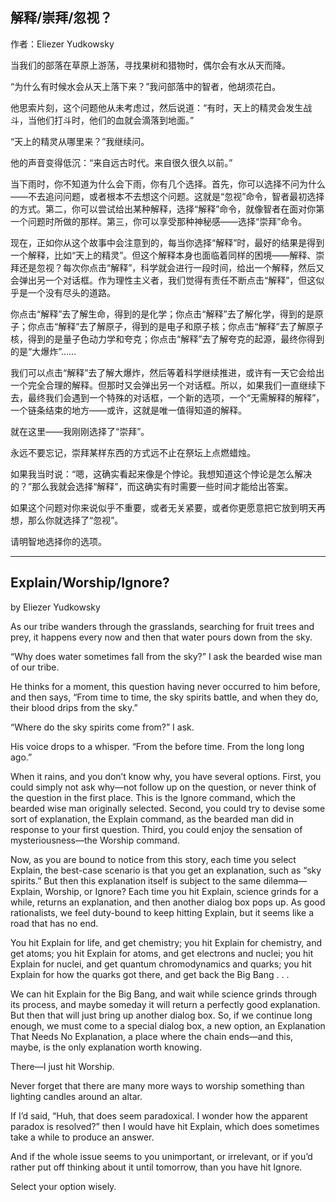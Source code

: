 ## 解释/崇拜/忽视？

作者：Eliezer Yudkowsky

当我们的部落在草原上游荡，寻找果树和猎物时，偶尔会有水从天而降。

“为什么有时候水会从天上落下来？”我问部落中的智者，他胡须花白。

他思索片刻，这个问题他从未考虑过，然后说道：“有时，天上的精灵会发生战斗，当他们打斗时，他们的血就会滴落到地面。”

“天上的精灵从哪里来？”我继续问。

他的声音变得低沉：“来自远古时代。来自很久很久以前。”

当下雨时，你不知道为什么会下雨，你有几个选择。首先，你可以选择不问为什么——不去追问问题，或者根本不去想这个问题。这就是“忽视”命令，智者最初选择的方式。第二，你可以尝试给出某种解释，选择“解释”命令，就像智者在面对你第一个问题时所做的那样。第三，你可以享受那种神秘感——选择“崇拜”命令。

现在，正如你从这个故事中会注意到的，每当你选择“解释”时，最好的结果是得到一个解释，比如“天上的精灵”。但这个解释本身也面临着同样的困境——解释、崇拜还是忽视？每次你点击“解释”，科学就会进行一段时间，给出一个解释，然后又会弹出另一个对话框。作为理性主义者，我们觉得有责任不断点击“解释”，但这似乎是一个没有尽头的道路。

你点击“解释”去了解生命，得到的是化学；你点击“解释”去了解化学，得到的是原子；你点击“解释”去了解原子，得到的是电子和原子核；你点击“解释”去了解原子核，得到的是量子色动力学和夸克；你点击“解释”去了解夸克的起源，最终你得到的是“大爆炸”……

我们可以点击“解释”去了解大爆炸，然后等着科学继续推进，或许有一天它会给出一个完全合理的解释。但那时又会弹出另一个对话框。所以，如果我们一直继续下去，最终我们会遇到一个特殊的对话框，一个新的选项，一个“无需解释的解释”，一个链条结束的地方——或许，这就是唯一值得知道的解释。

就在这里——我刚刚选择了“崇拜”。

永远不要忘记，崇拜某样东西的方式远不止在祭坛上点燃蜡烛。

如果我当时说：“嗯，这确实看起来像是个悖论。我想知道这个悖论是怎么解决的？”那么我就会选择“解释”，而这确实有时需要一些时间才能给出答案。

如果这个问题对你来说似乎不重要，或者无关紧要，或者你更愿意把它放到明天再想，那么你就选择了“忽视”。

请明智地选择你的选项。

---

## Explain/Worship/Ignore?

by Eliezer Yudkowsky

As our tribe wanders through the grasslands, searching for fruit trees and prey, it happens every now and then that water pours down from the sky.

“Why does water sometimes fall from the sky?” I ask the bearded wise man of our tribe.

He thinks for a moment, this question having never occurred to him before, and then says, “From time to time, the sky spirits battle, and when they do, their blood drips from the sky.”

“Where do the sky spirits come from?” I ask.

His voice drops to a whisper. “From the before time. From the long long ago.”

When it rains, and you don’t know why, you have several options. First, you could simply not ask why—not follow up on the question, or never think of the question in the first place. This is the Ignore command, which the bearded wise man originally selected. Second, you could try to devise some sort of explanation, the Explain command, as the bearded man did in response to your first question. Third, you could enjoy the sensation of mysteriousness—the Worship command.

Now, as you are bound to notice from this story, each time you select Explain, the best-case scenario is that you get an explanation, such as “sky spirits.” But then this explanation itself is subject to the same dilemma—Explain, Worship, or Ignore? Each time you hit Explain, science grinds for a while, returns an explanation, and then another dialog box pops up. As good rationalists, we feel duty-bound to keep hitting Explain, but it seems like a road that has no end.

You hit Explain for life, and get chemistry; you hit Explain for chemistry, and get atoms; you hit Explain for atoms, and get electrons and nuclei; you hit Explain for nuclei, and get quantum chromodynamics and quarks; you hit Explain for how the quarks got there, and get back the Big Bang . . .

We can hit Explain for the Big Bang, and wait while science grinds through its process, and maybe someday it will return a perfectly good explanation. But then that will just bring up another dialog box. So, if we continue long enough, we must come to a special dialog box, a new option, an Explanation That Needs No Explanation, a place where the chain ends—and this, maybe, is the only explanation worth knowing.

There—I just hit Worship.

Never forget that there are many more ways to worship something than lighting candles around an altar.

If I’d said, “Huh, that does seem paradoxical. I wonder how the apparent paradox is resolved?” then I would have hit Explain, which does sometimes take a while to produce an answer.

And if the whole issue seems to you unimportant, or irrelevant, or if you’d rather put off thinking about it until tomorrow, than you have hit Ignore.

Select your option wisely.